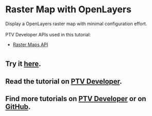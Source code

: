 # Raster Map with OpenLayers
Display a OpenLayers raster map with minimal configuration effort.</br>
</br>
PTV Developer APIs used in this tutorial:
- <a href="https://developer.myptv.com/Documentation/Raster%20Maps%20API/QuickStart.htm" target="_blank">Raster Maps API</a>
#
## Try it <a href="https://developer.myptv.com/Applications/MapRendering/OpenLayers/index.html" target="_blank">here</a>.
## Read the tutorial on <a href="https://developer.myptv.com/Tutorials/Map%20Rendering/OpenLayers/Raster%20Map%20with%20OpenLayers.htm" target="_blank">PTV Developer</a>.
## Find more tutorials on <a href="https://developer.myptv.com/Tutorials.htm" target="_blank">PTV Developer</a> or on <a href="https://github.com/PTV-Group" target="_blank">GitHub</a>.
